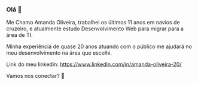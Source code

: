 ### Olá 👋



Me Chamo Amanda Oliveira, trabalhei os últimos 11 anos em navios de cruzeiro, e atualmente estudo Desenvolvimento Web para migrar para a área de TI. 

Minha experiência de quase 20 anos atuando com o público me ajudará no meu desenvolvimento na área que escolhi.

Link do meu linkedin: https://www.linkedin.com/in/amanda-oliveira-20/

Vamos nos conectar? 👋

